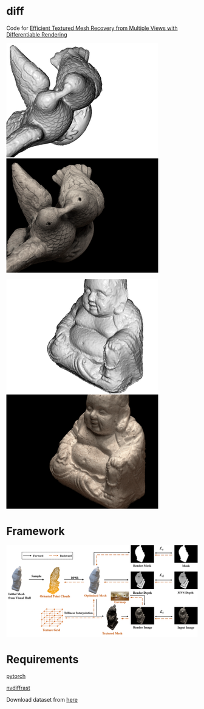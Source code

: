 # diff
Code for [Efficient Textured Mesh Recovery from Multiple Views with Differentiable Rendering](https://arxiv.org/abs/2205.12468)


<img src="https://github.com/l1346792580123/diff/blob/main/fig/106shape.gif" width="400"><img src="https://github.com/l1346792580123/diff/blob/main/fig/106color.gif" width="400">

<img src="https://github.com/l1346792580123/diff/blob/main/fig/114shape.gif" width="400"><img src="https://github.com/l1346792580123/diff/blob/main/fig/114color.gif" width="400">


# Framework
![framework](https://github.com/l1346792580123/diff/blob/main/fig/overview.png)


# Requirements
[pytorch](https://pytorch.org/)

[nvdiffrast](https://github.com/NVlabs/nvdiffrast)

Download dataset from [here](https://hkustconnect-my.sharepoint.com/:u:/g/personal/jzhangbs_connect_ust_hk/EazyGuwPC5tIkbI3fgeERgEBBUXBV16_hIkud_dhS34wVw?e=CWjJGP)
